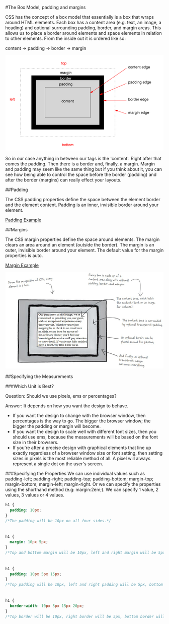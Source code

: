 #The Box Model, padding and margins

CSS has the concept of a box model that essentially is a box that wraps around HTML elements. Each box has a content area (e.g. text, an image, a heading) and optional surrounding padding, border, and margin areas. This allows us to place a border around elements and space elements in relation to other elements. From the inside out it is ordered like so:

content -> padding -> border -> margin 

![](./img/01.png)

So in our case anything in between our tags is the 'content'. Right after that comes the padding. Then there is a border and, finally, a margin. Margin and padding may seem like the same thing but if you think about it, you can see how being able to control the space before the border (padding) and after the border (margins) can really effect your layouts.


##Padding

The CSS padding properties define the space between the element border and the element content. Padding is an inner, invisible border around your element.

<a href='archives/examples/padding.htm' target='_blank'>Padding Example</a>

##Margins

The CSS margin properties define the space around elements. The margin clears an area around an element (outside the border). The margin is an outer, invisible border around your element. The default value for the margin properties is auto.

<a href="archives/examples/margins.htm" target="_blank">Margin Example</a>

![](./img/02.png)

##Specifying the Measurements

###Which Unit is Best?

Question: Should we use pixels, ems or percentages?

Answer: It depends on how you want the design to behave.

- If you want the design to change with the browser window, then percentages is the way to go. The bigger the browser window; the bigger the padding or margin will become.
- If you want the design to scale well with different font sizes, then you should use ems, because the measurements will be based on the font size in their browsers.
- If you're after a precise design with graphical elements that line up exactly regardless of a browser window size or font setting, then setting sizes in pixels is the most reliable method of all. A pixel will always represent a single dot on the user's screen.

###Specifying the Properties
We can use individual values such as padding-left; padding-right; padding-top; padding-bottom; margin-top; margin-bottom; margin-left; margin-right. Or we can specify the properties using the shorthand method (e.g: margin:2em;). We can specify 1 value, 2 values, 3 values or 4 values.

```css
h1 {
  padding: 10px;
}
/*The padding will be 10px on all four sides.*/


h1 {
  margin: 10px 5px;
}
/*Top and bottom margin will be 10px, left and right margin will be 5px.*/


h1 {
  padding: 10px 5px 15px;
}
/*Top padding will be 10px, left and right padding will be 5px, bottom padding will be 15px.*/


h1 {
  border-width: 10px 5px 15px 20px;
}
/*Top border will be 10px, right border will be 5px, bottom border will be 15px, left border will be 20px.*/
```
